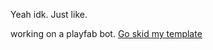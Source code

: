 Yeah idk.  Just like. 

working on a playfab bot. [Go skid my template](https://github.com/JTMCDev/testingcxtslash)

<!---
JTMCDev/JTMCDev is a ✨ special ✨ repository because its `README.md` (this file) appears on your GitHub profile.
You can click the Preview link to take a look at your changes.
--->
